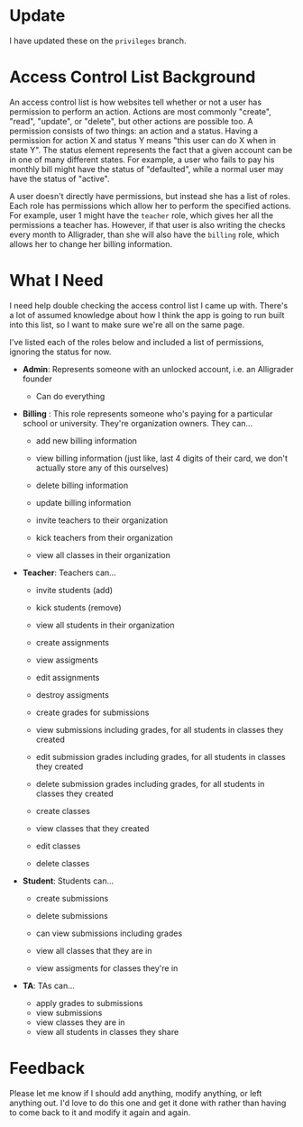# Update

I have updated these on the `privileges` branch.

# Access Control List Background

An access control list is how websites tell whether or not a user has permission to perform an action. Actions are most commonly "create", "read", "update", or "delete", but other actions are possible too. A permission consists of two things: an action and a status. Having a permission for action X and status Y means "this user can do X when in state Y". The status element represents the fact that a given account can be in one of many different states. For example, a user who fails to pay his monthly bill might have the status of "defaulted", while a normal user may have the status of "active".

A user doesn't directly have permissions, but instead she has a list of roles. Each role has permissions which allow her to perform the specified actions. For example, user 1 might have the `teacher` role, which gives her all the permissions a teacher has. However, if that user is also writing the checks every month to Alligrader, than she will also have the `billing` role, which allows her to change her billing information.

# What I Need

I need help double checking the access control list I came up with. There's a lot of assumed knowledge about how I think the app is going to run built into this list, so I want to make sure we're all on the same page.

I've listed each of the roles below and included a list of permissions, ignoring the status for now.

- **Admin**: Represents someone with an unlocked account, i.e. an Alligrader founder    
    - Can do everything
   
- **Billing** : This role represents someone who's paying for a particular school or university. They're organization owners. They can...
    - add new billing information
    - view billing information (just like, last 4 digits of their card, we don't actually store any of this ourselves)
	- delete billing information
	- update billing information

	- invite teachers to their organization
	- kick teachers from their organization
	- view all classes in their organization

- **Teacher**: Teachers can...
	- invite students (add)
	- kick students   (remove)
	- view all students in their organization

	- create assignments
	- view assigments
	- edit assignments
    - destroy assigments

	- create grades for submissions
	- view submissions including grades, for all students in classes they created
	- edit submission grades including grades, for all students in classes they created
	- delete submission grades including grades, for all students in classes they created

	- create classes
	- view classes that they created
	- edit classes
	- delete classes
	
- **Student**: Students can...
	
	- create submissions
	- delete submissions
	- can view submissions including grades

	- view all classes that they are in
	- view assigments for classes they're in

- **TA**: TAs can...

	- apply grades to submissions
	- view submissions
	- view classes they are in
	- view all students in classes they share
	
# Feedback

Please let me know if I should add anything, modify anything, or left anything out. I'd love to do this one and get it done with rather than having to come back to it and modify it again and again.
	
